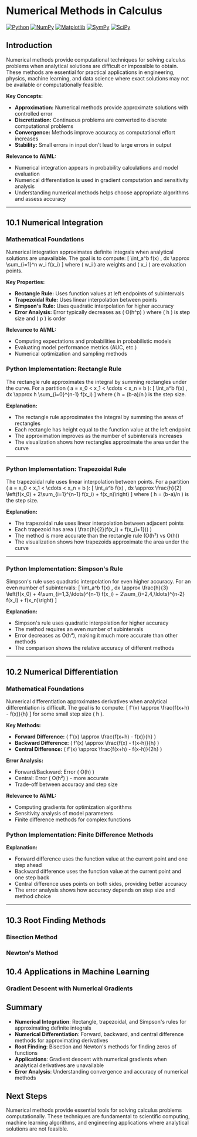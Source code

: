 # Numerical Methods in Calculus

[![Python](https://img.shields.io/badge/Python-3.8+-blue.svg)](https://www.python.org/)
[![NumPy](https://img.shields.io/badge/NumPy-1.21+-green.svg)](https://numpy.org/)
[![Matplotlib](https://img.shields.io/badge/Matplotlib-3.5+-orange.svg)](https://matplotlib.org/)
[![SymPy](https://img.shields.io/badge/SymPy-1.10+-purple.svg)](https://www.sympy.org/)
[![SciPy](https://img.shields.io/badge/SciPy-1.7+-red.svg)](https://scipy.org/)

## Introduction

Numerical methods provide computational techniques for solving calculus problems when analytical solutions are difficult or impossible to obtain. These methods are essential for practical applications in engineering, physics, machine learning, and data science where exact solutions may not be available or computationally feasible.

**Key Concepts:**
- **Approximation:** Numerical methods provide approximate solutions with controlled error
- **Discretization:** Continuous problems are converted to discrete computational problems
- **Convergence:** Methods improve accuracy as computational effort increases
- **Stability:** Small errors in input don't lead to large errors in output

**Relevance to AI/ML:**
- Numerical integration appears in probability calculations and model evaluation
- Numerical differentiation is used in gradient computation and sensitivity analysis
- Understanding numerical methods helps choose appropriate algorithms and assess accuracy

---

## 10.1 Numerical Integration

### Mathematical Foundations

Numerical integration approximates definite integrals when analytical solutions are unavailable. The goal is to compute:
\[
\int_a^b f(x) \, dx \approx \sum_{i=1}^n w_i f(x_i)
\]
where \( w_i \) are weights and \( x_i \) are evaluation points.

**Key Properties:**
- **Rectangle Rule:** Uses function values at left endpoints of subintervals
- **Trapezoidal Rule:** Uses linear interpolation between points
- **Simpson's Rule:** Uses quadratic interpolation for higher accuracy
- **Error Analysis:** Error typically decreases as \( O(h^p) \) where \( h \) is step size and \( p \) is order

**Relevance to AI/ML:**
- Computing expectations and probabilities in probabilistic models
- Evaluating model performance metrics (AUC, etc.)
- Numerical optimization and sampling methods

### Python Implementation: Rectangle Rule

The rectangle rule approximates the integral by summing rectangles under the curve. For a partition \( a = x_0 < x_1 < \cdots < x_n = b \):
\[
\int_a^b f(x) \, dx \approx h \sum_{i=0}^{n-1} f(x_i)
\]
where \( h = (b-a)/n \) is the step size.

**Explanation:**
- The rectangle rule approximates the integral by summing the areas of rectangles
- Each rectangle has height equal to the function value at the left endpoint
- The approximation improves as the number of subintervals increases
- The visualization shows how rectangles approximate the area under the curve

---

### Python Implementation: Trapezoidal Rule

The trapezoidal rule uses linear interpolation between points. For a partition \( a = x_0 < x_1 < \cdots < x_n = b \):
\[
\int_a^b f(x) \, dx \approx \frac{h}{2} \left(f(x_0) + 2\sum_{i=1}^{n-1} f(x_i) + f(x_n)\right)
\]
where \( h = (b-a)/n \) is the step size.

**Explanation:**
- The trapezoidal rule uses linear interpolation between adjacent points
- Each trapezoid has area \( \frac{h}{2}(f(x_i) + f(x_{i+1})) \)
- The method is more accurate than the rectangle rule (O(h²) vs O(h))
- The visualization shows how trapezoids approximate the area under the curve

---

### Python Implementation: Simpson's Rule

Simpson's rule uses quadratic interpolation for even higher accuracy. For an even number of subintervals:
\[
\int_a^b f(x) \, dx \approx \frac{h}{3} \left(f(x_0) + 4\sum_{i=1,3,\ldots}^{n-1} f(x_i) + 2\sum_{i=2,4,\ldots}^{n-2} f(x_i) + f(x_n)\right)
\]

**Explanation:**
- Simpson's rule uses quadratic interpolation for higher accuracy
- The method requires an even number of subintervals
- Error decreases as O(h⁴), making it much more accurate than other methods
- The comparison shows the relative accuracy of different methods

---

## 10.2 Numerical Differentiation

### Mathematical Foundations

Numerical differentiation approximates derivatives when analytical differentiation is difficult. The goal is to compute:
\[
f'(x) \approx \frac{f(x+h) - f(x)}{h}
\]
for some small step size \( h \).

**Key Methods:**
- **Forward Difference:** \( f'(x) \approx \frac{f(x+h) - f(x)}{h} \)
- **Backward Difference:** \( f'(x) \approx \frac{f(x) - f(x-h)}{h} \)
- **Central Difference:** \( f'(x) \approx \frac{f(x+h) - f(x-h)}{2h} \)

**Error Analysis:**
- Forward/Backward: Error \( O(h) \)
- Central: Error \( O(h²) \) - more accurate
- Trade-off between accuracy and step size

**Relevance to AI/ML:**
- Computing gradients for optimization algorithms
- Sensitivity analysis of model parameters
- Finite difference methods for complex functions

### Python Implementation: Finite Difference Methods

**Explanation:**
- Forward difference uses the function value at the current point and one step ahead
- Backward difference uses the function value at the current point and one step back
- Central difference uses points on both sides, providing better accuracy
- The error analysis shows how accuracy depends on step size and method choice

---

## 10.3 Root Finding Methods

### Bisection Method

### Newton's Method

## 10.4 Applications in Machine Learning

### Gradient Descent with Numerical Gradients

## Summary

- **Numerical Integration**: Rectangle, trapezoidal, and Simpson's rules for approximating definite integrals
- **Numerical Differentiation**: Forward, backward, and central difference methods for approximating derivatives
- **Root Finding**: Bisection and Newton's methods for finding zeros of functions
- **Applications**: Gradient descent with numerical gradients when analytical derivatives are unavailable
- **Error Analysis**: Understanding convergence and accuracy of numerical methods

## Next Steps

Numerical methods provide essential tools for solving calculus problems computationally. These techniques are fundamental to scientific computing, machine learning algorithms, and engineering applications where analytical solutions are not feasible. 